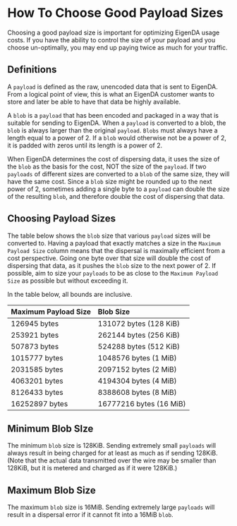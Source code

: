 # How To Choose Good Payload Sizes

Choosing a good payload size is important for optimizing EigenDA usage costs. If you have the ability to control
the size of your payload and you choose un-optimally, you may end up paying twice as much for your traffic.

## Definitions

A `payload` is defined as the raw, unencoded data that is sent to EigenDA. From a logical point of view, this is what
an EigenDA customer wants to store and later be able to have that data be highly available.

A `blob` is a `payload` that has been encoded and packaged in a way that is suitable for sending to EigenDA. When a
`payload` is converted to a blob, the `blob` is always larger than the original `payload`. `Blobs` must always have
a length equal to a power of 2. If a `blob` would otherwise not be a power of 2, it is padded with zeros until its
length is a power of 2.

When EigenDA determines the cost of dispersing data, it uses the size of the `blob` as the basis for the cost, NOT
the size of the `payload`. If two `payloads` of different sizes are converted to a `blob` of the same size, they will
have the same cost. Since a `blob` size might be rounded up to the next power of 2, sometimes adding a single byte
to a `payload` can double the size of the resulting `blob`, and therefore double the cost of dispersing that data.

## Choosing Payload Sizes

The table below shows the `blob` size that various `payload` sizes will be converted to. Having a payload that exactly
matches a size in the `Maximum Payload Size` column means that the dispersal is maximally efficient from a cost
perspective. Going one byte over that size will double the cost of dispersing that data, as it pushes the `blob`
size to the next power of 2. If possible, aim to size your `payloads` to be as close to the `Maximum Payload Size` as
possible but without exceeding it.

In the table below, all bounds are inclusive.

| Maximum Payload Size | Blob Size               |
|:---------------------|:------------------------|
| 126945 bytes         | 131072 bytes (128 KiB)  |
| 253921 bytes         | 262144 bytes (256 KiB)  |
| 507873 bytes         | 524288 bytes (512 KiB)  |
| 1015777 bytes        | 1048576 bytes (1 MiB)   |
| 2031585 bytes        | 2097152 bytes (2 MiB)   |
| 4063201 bytes        | 4194304 bytes (4 MiB)   |
| 8126433 bytes        | 8388608 bytes (8 MiB)   |
| 16252897 bytes       | 16777216 bytes (16 MiB) |

## Minimum Blob SIze

The minimum `blob` size is 128KiB. Sending extremely small `payloads` will always result in being charged for at least
as much as if sending 128KiB. (Note that the actual data transmitted over the wire may be smaller than 128KiB, but
it is metered and charged as if it were 128KiB.)

## Maximum Blob Size

The maximum `blob` size is 16MiB. Sending extremely large `payloads` will result in a dispersal error if it cannot 
fit into a 16MiB `blob`.